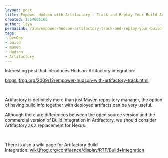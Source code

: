 ```yaml
---
layout: post
title: Empower Hudson with Artifactory - Track and Replay Your Build Artifacts
created: 1264605166
author: liya
permalink: /alm/empower-hudson-artifactory-track-and-replay-your-build-artifacts
tags:
- DevOps
- build
- maven
- Hudson
- Artifactory
---
```

<p>Interesting post that introduces Hudson-Artifactory integration:</p>
<p><a href="http://blogs.jfrog.org/2009/12/empower-hudson-with-artifactory-track.html">blogs.jfrog.org/2009/12/empower-hudson-with-artifactory-track.html</a></p>
<p>&nbsp;</p>
<p>Artifactory is definitely more than just Maven repository manager, the option of having build info together with deployed artifacts can be very useful.</p>
<p>Although there are differences between the open source version and the commercial version of Build Integration in Artifactory, we should consider Artifactory as a replacement for Nexus.</p>
<p>&nbsp;</p>
<p>There is also a wiki page for Artifactory Build Integration:&nbsp;<a href="http://wiki.jfrog.org/confluence/display/RTF/Build+Integration">wiki.jfrog.org/confluence/display/RTF/Build+Integration</a></p>
<p>&nbsp;</p>
<p>&nbsp;</p>
<p>&nbsp;</p>
